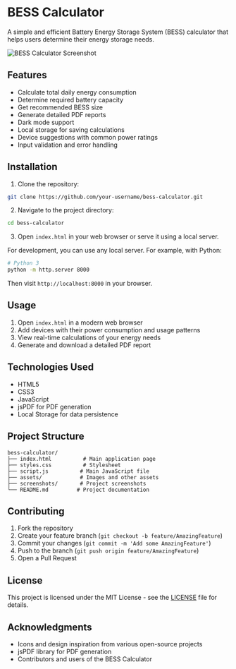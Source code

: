 # BESS Calculator

A simple and efficient Battery Energy Storage System (BESS) calculator that helps users determine their energy storage needs.

![BESS Calculator Screenshot](screenshots/calculator.png)

## Features
- Calculate total daily energy consumption
- Determine required battery capacity
- Get recommended BESS size
- Generate detailed PDF reports
- Dark mode support
- Local storage for saving calculations
- Device suggestions with common power ratings
- Input validation and error handling

## Installation

1. Clone the repository:
```bash
git clone https://github.com/your-username/bess-calculator.git
```

2. Navigate to the project directory:
```bash
cd bess-calculator
```

3. Open `index.html` in your web browser or serve it using a local server.

For development, you can use any local server. For example, with Python:
```bash
# Python 3
python -m http.server 8000
```

Then visit `http://localhost:8000` in your browser.

## Usage
1. Open `index.html` in a modern web browser
2. Add devices with their power consumption and usage patterns
3. View real-time calculations of your energy needs
4. Generate and download a detailed PDF report

## Technologies Used
- HTML5
- CSS3
- JavaScript
- jsPDF for PDF generation
- Local Storage for data persistence

## Project Structure
```
bess-calculator/
├── index.html          # Main application page
├── styles.css          # Stylesheet
├── script.js          # Main JavaScript file
├── assets/            # Images and other assets
├── screenshots/       # Project screenshots
└── README.md         # Project documentation
```

## Contributing
1. Fork the repository
2. Create your feature branch (`git checkout -b feature/AmazingFeature`)
3. Commit your changes (`git commit -m 'Add some AmazingFeature'`)
4. Push to the branch (`git push origin feature/AmazingFeature`)
5. Open a Pull Request

## License
This project is licensed under the MIT License - see the [LICENSE](LICENSE) file for details.

## Acknowledgments
- Icons and design inspiration from various open-source projects
- jsPDF library for PDF generation
- Contributors and users of the BESS Calculator